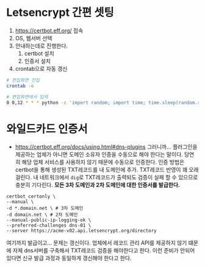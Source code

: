 <!-- TITLE: Let's Encrypt -->
<!-- SUBTITLE: Let's Encrypt, Https, TLS -->

# Letsencrypt 간편 셋팅
1.  https://certbot.eff.org/ 접속
1.  OS, 웹서버 선택
1.  안내하는데로 진행한다.
	1. certbot 설치
	1. 인증서 설치
1.  crontab으로 자동 갱신
```sh
# 편집화면 진입
crontab -e 

# 편집화면에서 입력
0 0,12 * * * python -c 'import random; import time; time.sleep(random.random() * 3600)' && certbot renew
```

# 와일드카드 인증서 
* https://certbot.eff.org/docs/using.html#dns-plugins
그러니까... 플러그인을 제공하는 업체가 아니면 도메인 소유자 인증을 수동으로 해야 한다는 말이다.
당연히 해당 업체 서비스를 사용하지 않기 때문에 수동으로 인증한다.
인증 방법은 certbot을 통해 생성된 TXT레코드를 내 도메인에 추가.
TXT레코드 반영이 꽤 오래 걸린다. 내 네트워크에서 `dig`로 TXT레코드가 출력되도 검증이 실패 할 수 있으므로 충분히 기다린다.
	**모든 3차 도메인과 2차 도메인에 대한 인증서를 발급한다.**
```
certbot certonly \
--manual \
-d *.domain.net \ # 3차 도메인
-d domain.net \ # 2차 도메인
--manual-public-ip-logging-ok \
--preferred-challenges dns-01 \
--server https://acme-v02.api.letsencrypt.org/directory
```

여기까지 발급이고... 문제는 갱신이다. 
업체에서 레코드 관리 API를 제공하지 않기 떄문에 자체 dns서버를 구축해서 TXT레코드 검증을 해야한다고 한다.
이런 준비가 안되어 있다면 신규 발급 과정과 동일하게 갱신해야 한다고 한다.
